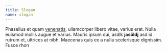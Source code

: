 ```yaml
---
title: Slogan
name: slogan
---
```


Phasellus et quam [venenatis](http://www.google.com), ullamcorper libero vitae, varius erat. Nulla euismod mollis augue et varius. Mauris ipsum dui, asdlk **jasöldj** asd id rutrum et, ultrices at nibh. Maecenas quis ex a nulla scelerisque dignissim. Fusce rhon
